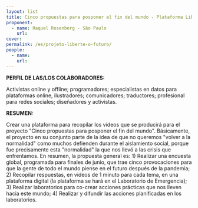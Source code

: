 ```yaml
---
layout: list
title: Cinco propuestas para posponer el fin del mundo - Plataforma Libera el Futuro 
proponent:
  - name: Raquel Rosenberg - São Paulo 
    url: 
cover:
permalink: /es/projeto-liberte-o-futuro/
people:
  - name: 
    url: 
---
```


**PERFIL DE LAS/LOS COLABORADORES:** 
  
Activistas online y offline; programadores; especialistas en datos para plataformas online, ilustradores; comunicadores; traductores; profesional para redes sociales; diseñadores y activistas.

**RESUMEN:**
  
Crear una plataforma para recopilar los videos que se producirá para el proyecto "Cinco propuestas para posponer el fin del mundo". Básicamente, el proyecto en su conjunto parte de la idea de que no queremos "volver a la normalidad" como muchos defienden durante el aislamiento social, porque fue precisamente esta "normalidad" la que nos llevó a las crisis que enfrentamos. En resumen, la propuesta general es: 1) Realizar una encuesta global, programada para finales de junio, que trae cinco provocaciones para que la gente de todo el mundo piense en el futuro después de la pandemia; 2) Recopilar respuestas, en videos de 1 minuto para cada tema, en una plataforma digital (la plataforma se hará en el Laboratorio de Emergencia); 3) Realizar laboratorios para co-crear acciones prácticas que nos lleven hacia este mundo; 4) Realizar y difundir las acciones planificadas en los laboratorios.
